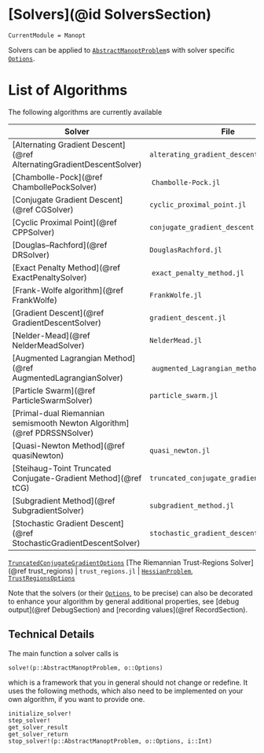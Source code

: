
# [Solvers](@id SolversSection)

```@meta
CurrentModule = Manopt
```

Solvers can be applied to [`AbstractManoptProblem`](@ref)s with solver
specific [`Options`](@ref).

# List of Algorithms

The following algorithms are currently available

| Solver  | File   | Problem & Option  |
----------|--------|-------------------|
[Alternating Gradient Descent](@ref AlternatingGradientDescentSolver) | `alterating_gradient_descent.jl` | [`AlternatingGradientProblem`](@ref), [`AlternatingGradientDescentOptions`](@ref)
[Chambolle-Pock](@ref ChambollePockSolver) | `Chambolle-Pock.jl` | [`PrimalDualProblem`](@ref), [`ChambollePockOptions`](@ref)
[Conjugate Gradient Descent](@ref CGSolver) | `cyclic_proximal_point.jl` | [`ProximalProblem`](@ref), [`CyclicProximalPointOptions`](@ref)
[Cyclic Proximal Point](@ref CPPSolver) | `conjugate_gradient_descent.jl` | [`GradientProblem`](@ref), [`ConjugateGradientDescentOptions`](@ref)
[Douglas–Rachford](@ref DRSolver) | `DouglasRachford.jl` | [`ProximalProblem`](@ref), [`DouglasRachfordOptions`](@ref)
[Exact Penalty Method](@ref ExactPenaltySolver) | `exact_penalty_method.jl`| [`ConstrainedProblem`](@ref), [`ExactPenaltyMethodOptions`](@ref)
[Frank-Wolfe algorithm](@ref FrankWolfe) | `FrankWolfe.jl` |  [`GradientProblem`](@ref), [`FrankWolfeOptions`](@ref)
[Gradient Descent](@ref GradientDescentSolver) | `gradient_descent.jl` |  [`GradientProblem`](@ref), [`GradientDescentOptions`](@ref)
[Nelder-Mead](@ref NelderMeadSolver) | `NelderMead.jl` | [`CostProblem`](@ref), [`NelderMeadOptions`](@ref)
[Augmented Lagrangian Method](@ref AugmentedLagrangianSolver) | `augmented_Lagrangian_method.jl`| [`ConstrainedProblem`](@ref), [`AugmentedLagrangianMethodOptions`](@ref)
[Particle Swarm](@ref ParticleSwarmSolver) | `particle_swarm.jl` | [`CostProblem`](@ref), [`ParticleSwarmOptions`](@ref)
[Primal-dual Riemannian semismooth Newton Algorithm](@ref PDRSSNSolver) | | [`PrimalDualSemismoothNewtonProblem`](@ref) | [`PrimalDualSemismoothNewtonOptions`](@ref)
[Quasi-Newton Method](@ref quasiNewton) | `quasi_newton.jl`| [`GradientProblem`](@ref), [`QuasiNewtonOptions`](@ref)
[Steihaug-Toint Truncated Conjugate-Gradient Method](@ref tCG) | `truncated_conjugate_gradient_descent.jl` | [`HessianProblem`](@ref)
[Subgradient Method](@ref SubgradientSolver) | `subgradient_method.jl` | [`SubGradientProblem`](@ref), [`SubGradientMethodOptions`](@ref)
[Stochastic Gradient Descent](@ref StochasticGradientDescentSolver) | `stochastic_gradient_descent.jl` | [`StochasticGradientProblem`](@ref), [`StochasticGradientDescentOptions`](@ref)
[`TruncatedConjugateGradientOptions`](@ref)
[The Riemannian Trust-Regions Solver](@ref trust_regions) | `trust_regions.jl` | [`HessianProblem`](@ref), [`TrustRegionsOptions`](@ref)

Note that the solvers (or their [`Options`](@ref), to be precise) can also be decorated to enhance your algorithm by general additional properties, see [debug output](@ref DebugSection) and [recording values](@ref RecordSection).

## Technical Details

 The main function a solver calls is

```@docs
solve!(p::AbstractManoptProblem, o::Options)
```

which is a framework that you in general should not change or redefine.
It uses the following methods, which also need to be implemented on your own
algorithm, if you want to provide one.

```@docs
initialize_solver!
step_solver!
get_solver_result
get_solver_return
stop_solver!(p::AbstractManoptProblem, o::Options, i::Int)
```
